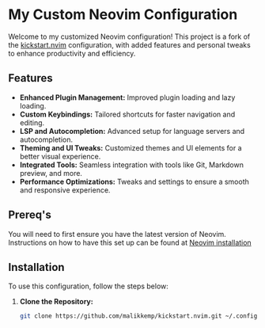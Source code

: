 # My Custom Neovim Configuration

Welcome to my customized Neovim configuration! This project is a fork of the [kickstart.nvim](https://github.com/nvim-lua/kickstart.nvim) configuration, with added features and personal tweaks to enhance productivity and efficiency.

## Features

- **Enhanced Plugin Management:** Improved plugin loading and lazy loading.
- **Custom Keybindings:** Tailored shortcuts for faster navigation and editing.
- **LSP and Autocompletion:** Advanced setup for language servers and autocompletion.
- **Theming and UI Tweaks:** Customized themes and UI elements for a better visual experience.
- **Integrated Tools:** Seamless integration with tools like Git, Markdown preview, and more.
- **Performance Optimizations:** Tweaks and settings to ensure a smooth and responsive experience.

## Prereq's

You will need to first ensure you have the latest version of Neovim. Instructions on how to have this set up can be found at 
[Neovim installation](https://github.com/neovim/neovim/wiki/Installing-Neovim/921fe8c40c34dd1f3fb35d5b48c484db1b8ae94b)

## Installation

To use this configuration, follow the steps below:

1. **Clone the Repository:**

   ```sh
   git clone https://github.com/malikkemp/kickstart.nvim.git ~/.config/nvim
   ```
